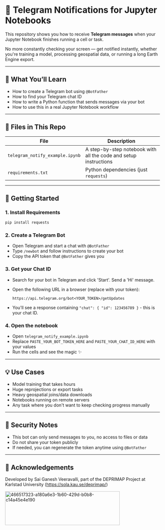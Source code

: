 # 🔔 Telegram Notifications for Jupyter Notebooks

This repository shows you how to receive **Telegram messages** when your Jupyter Notebook finishes running a cell or task.

No more constantly checking your screen — get notified instantly, whether you're training a model, processing geospatial data, or running a long Earth Engine export.

---

## 🚀 What You’ll Learn

- How to create a Telegram bot using `@BotFather`
- How to find your Telegram chat ID
- How to write a Python function that sends messages via your bot
- How to use this in a real Jupyter Notebook workflow

---

## 📂 Files in This Repo

| File | Description |
|------|-------------|
| `telegram_notify_example.ipynb` | A step-by-step notebook with all the code and setup instructions |
| `requirements.txt` | Python dependencies (just `requests`) |

---

## 📲 Getting Started

### 1. Install Requirements
```bash
pip install requests
```

### 2. Create a Telegram Bot

- Open Telegram and start a chat with `@BotFather`
- Type `/newbot` and follow instructions to create your bot
- Copy the API token that `@BotFather` gives you
  


### 3. Get your Chat ID

- Search for your bot in Telegram and click 'Start'. Send a 'Hi' message.
- Open the following URL in a browser (replace with your token):
  
  `https://api.telegram.org/bot<YOUR_TOKEN>/getUpdates`
- You'll see a response containing `"chat": { "id": 123456789 }` - this is your chat ID.



### 4. Open the notebook

- Open `telegram_notify_example.ipynb`
- Replace `PASTE_YOUR_BOT_TOKEN_HERE` and `PASTE_YOUR_CHAT_ID_HERE` with your values
- Run the cells and see the magic ✨

---

## 💡 Use Cases

- Model training that takes hours
- Huge reprojections or export tasks
- Heavy geospatial joins/data downloads
- Notebooks running on remote servers
- Any task where you don't want to keep checking progress manually

---

## 🔐 Security Notes

- This bot can only send messages to you, no access to files or data
- Do not share your token publicly
- If needed, you can regenerate the token anytime using `@BotFather`

---
## 🙏 Acknowledgements

Developed by Sai Ganesh Veeravalli, part of the DEPRIMAP Project at Karlstad University (https://sola.kau.se/deprimap/)

<img width="373" height="110" alt="466517323-a180a6e3-1b60-429d-b0b8-c14a45e4e190" src="https://github.com/user-attachments/assets/b5c8f717-2325-418b-b9ac-a46251a657fb" />

 

